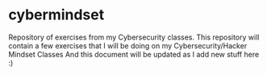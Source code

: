# cybermindset
Repository of exercises from my Cybersecurity classes.
This repository will contain a few exercises that I will be doing on my Cybersecurity/Hacker Mindset Classes
And this document will be updated as I add new stuff here :)
